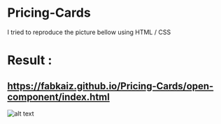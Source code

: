 # Pricing-Cards
I tried to reproduce the picture bellow using HTML / CSS

# Result : 
## https://fabkaiz.github.io/Pricing-Cards/open-component/index.html

![alt text](https://cdn.dribbble.com/users/1127762/screenshots/5057626/dribbal.jpg)

